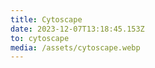 ```yaml
---
title: Cytoscape
date: 2023-12-07T13:18:45.153Z
to: cytoscape
media: /assets/cytoscape.webp
---
```

